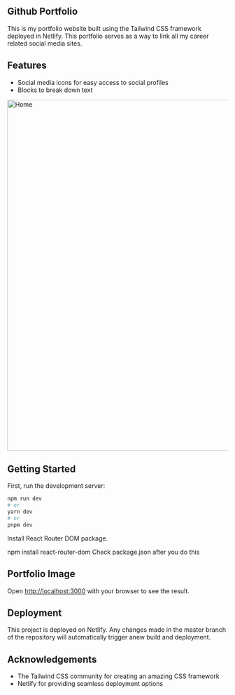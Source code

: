 ## Github Portfolio

This is my portfolio website built using the Tailwind CSS framework deployed in Netlify. This portfolio serves as a way to link all my career related social media sites.

## Features
* Social media icons for easy access to social profiles
* Blocks to break down text

<img src="https://i.ibb.co/dLHvq8X/Home.png" alt="Home" width="800">




## Getting Started

First, run the development server:

```bash
npm run dev
# or
yarn dev
# or
pnpm dev
```
Install React Router DOM package.

npm install react-router-dom
Check package.json after you do this

## Portfolio Image

Open [http://localhost:3000](http://localhost:3000) with your browser to see the result.

## Deployment
This project is deployed on Netlify. Any changes made in the master branch of the repository will automatically trigger anew build and deployment.

## Acknowledgements
* The Tailwind CSS community for creating an amazing CSS framework
* Netlify for providing seamless deployment options
